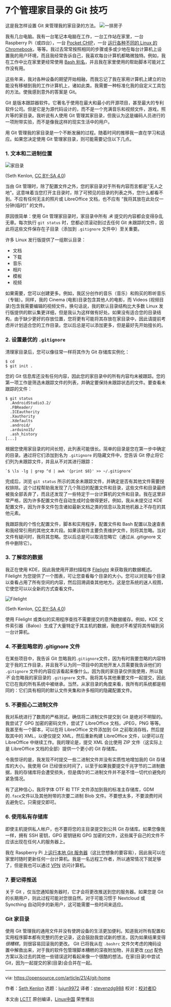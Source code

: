 [#]: subject: (7 Git tips for managing your home directory)
[#]: via: (https://opensource.com/article/21/4/git-home)
[#]: author: (Seth Kenlon https://opensource.com/users/seth)
[#]: collector: (lujun9972)
[#]: translator: (stevenzdg988)
[#]: reviewer: ( )
[#]: publisher: ( )
[#]: url: ( )

7个管理家目录的 Git 技巧
======
这是我怎样设置 Git 来管理我的家目录的方法。
![一排房子][1]

我有几台电脑。我有一台笔记本电脑在工作，一台工作站在家里，一台 Raspberry Pi（或四台），一台 [Pocket CHIP][2]，一台 [运行各种不同的 Linux 的 Chromebook][3]，等等。我过去常常按照相同的步骤或多或少地在每台计算机上设置我的用户环境，而且我经常告诉自己，我喜欢每台计算机都略微独特。例如，我在工作中比在家里更经常使用 [Bash 别名][4]，并且我在家里使用的帮助脚本可能对工作没有用。

这些年来，我对各种设备的期望开始相融，而我忘记了我在家用计算机上建立的功能没有移植到我的工作计算机上，诸如此类。我需要一种标准化我的自定义工具包的方法。使我感到意外的答案是 Git。

Git 是版本跟踪器软件。它著名于使用在最大和最小的开源项目，甚至最大的专利软件公司。但是它是为源代码设计的，而不是一个充满音乐和视频文件，游戏，照片等的家目录。我听说有人使用 Git 管理其家目录，但我认为这是编码人员进行的一项附带实验，而不是像我这样的现实生活中的用户。

用 Git 管理我的家目录是一个不断发展的过程。随着时间的推移我一直在学习和适应。如果您决定使用 Git 管理家目录，则可能需要记住以下几点。

### 1\. 文本和二进制位置

![家目录][5]

(Seth Kenlon, [CC BY-SA 4.0][6])

当由 Git 管理时，除了配置文件之外，您的家目录对于所有内容而言都是"无人之地"。这意味着当您打开主目录时，除了可预见的目录的列表之外，您什么都看不到。不应有任何无主的照片或 LibreOffice 文档，也不应有 “我将其放在此处仅一分钟(临时)” 的文件。

原因很简单：使用 Git 管理家目录时，家目录中所有 _未_ 提交的内容都会变得杂乱无章。每次执行 `git status` 时，您都必须滚动到过去任何 Git 未跟踪的文件，因此将这些文件保存在子目录（添加到 `.gitignore` 文件中）至关重要。

许多 Linux 发行版提供了一组默认目录：

   * 文档
   * 下载
   * 音乐
   * 相片
   * 模板
   * 视频

如果需要，您可以创建更多。例如，我区分创作的音乐（音乐）和购买的聆听音乐（专辑）。同样，我的 Cinema (电影)目录包含其他人的电影，而 Videos (视频目录)包含我需要编辑的视频文件。换句话说，我的默认目录结构比大多数 Linux 发行版提供的默认集更详细，但是我认为这样做有好处。如果没有适合您的目录结构，由于缺少更好的存放位置，您将更有可能将其存放在家目录中，因此请提前考虑并计划适合您的工作目录。您以后总是可以添加更多，但是最好先开始擅长的。

### 2\. 设置最优的 `.gitignore`

清理家目录后，您可以像往常一样将其作为 Git 存储库实例化：

```
$ cd
$ git init .
```

您的 Git 信息库还没有任何内容，因此您的家目录中的所有内容均未被跟踪。您的第一项工作是筛选未跟踪文件的列表，并确定要保持未跟踪状态的文件。要查看未跟踪的文件：

```
$ git status
  .AndroidStudio3.2/
  .FBReader/
  .ICEauthority
  .Xauthority
  .Xdefaults
  .android/
  .arduino15/
  .ash_history
[...]
```

根据您使用家目录的时间长短，此列表可能很长。简单的目录是您在第一步中确定的目录。通过将它们添加到名为 `.gitignore` 的隐藏文件中，您告诉 Git 停止将它们列为未跟踪文件，并且从不对其进行跟踪：

```
`$ \ls -lg | grep ^d | awk '{print $8}' >> ~/.gitignore`
```

完成后，浏览 `git status` 所示的其余未跟踪文件，并确定是否有其他文件需要授权排除。这个过程帮助我发现了几个陈旧的配置文件和目录，这些文件和目录最终被我全部丢弃了，而且还发现了一些特定于一台计算机的文件和目录。我在这里非常严格，因为许多配置文件在自动生成时会做得更好。例如，我从未提交过 KDE 配置文件，因为许多文件包含诸如最新文档之类的信息以及其他机器上不存在的其他元素。

我跟踪我的个性化配置文件，脚本和实用程序，配置文件和 Bash 配置以及速查表和我经常引用的其他文本片段。如果该软件主要负责维护文件，则将其忽略。当对文件有疑问时，我将其忽略。您以后总是可以取消忽略它（通过从 .gitignore 文件中删除它）。

### 3\. 了解您的数据

我正在使用 KDE，因此我使用开源扫描程序 [Filelight][7] 来获取我的数据概述。Filelight 为您提供了一个图表，可让您查看每个目录的大小。您可以浏览每个目录以查看占用了所有空间的内容，然后回溯调查其他地方。这是您系统的迷人视图，它使您可以以全新的方式查看文件。

![Filelight][8]

(Seth Kenlon, [CC BY-SA 4.0][6])

使用 Filelight 或类似的实用程序查找不需要提交的意外数据缓存。例如，KDE 文件索引器（Baloo）生成了大量特定于其主机的数据，我绝对不希望将其传输到另一台计算机。

### 4\. 不要忽略您的 .gitignore 文件

在某些项目中，我告诉 Git 忽略我的`.gitignore`文件，因为有时我要忽略的内容特定于我的工作目录，并且我不认为同一项目中的其他开发人员需要我告诉他们的 `.gitignore` 文件的内容应该看起来像什么。因为我的家目录仅供我使用，所以我 _不_ 会忽略我的家目录的 `.gitignore` 文件。我将其与其他重要文件一起提交，因此它已在我的所有系统中被继承。当然，从家目录的角度来看，我所有的系统都是相同的：它们具有相同的默认文件夹集和许多相同的隐藏配置文件。

### 5\. 不要担心二进制文件

我对系统进行了数周的严格测试，确信将二进制文件提交到 Git 是绝对不明智的。我尝试了 GPG 加密的密码文件，尝试了 LibreOffice 文档，JPEG，PNG 等等。我甚至有一个脚本，可以在将 LibreOffice 文件添加到 Git 之前取消存档，然后提取其中的 XML，以便仅提交 XML，然后重新构建 LibreOffice 文件，以便可以在 LibreOffice 中继续工作。我的理论是，提交 XML 会比使用 ZIP 文件（这实际上是 LibreOffice 文档的全部）提供一个更小的 Git 存储库。

令我惊讶的是，我发现不时提交一些二进制文件并没有实质性地增加我的 Git 存储库的大小。我使用 Git 已经很长时间了，以至于如果我要提交千兆字节的二进制数据，我的存储库将会遭受损失，但是偶尔的二进制文件并不是不惜一切代价避免的紧急情况。

有了这种信心，我将字体 OTF 和 TTF 文件添加到我的标准主存储库，GDM 的`.face`文件以及其他附带的次要二进制 Blob 文件。不要想太多，不要浪费时间去避免它。只需提交即可。

### 6\. 使用私有存储库

即使主机提供私人帐户，也不要将您的主目录提交到公共 Git 存储库。如果您像我一样，拥有 SSH 密钥，GPG 密钥链和 GPG 加密的文件，这些属于自己的文件不应该出现在任何人的服务器上。

我在 Raspberry Pi 上[运行本地 Git 服务器][9]（这比您想象的要容易），因此我可以在家里时随时更新任何一台计算机。我是一名远程工作者，所以通常情况下就足够了，但是我也可以通过 [VPN][10] 访问计算机。

### 7\. 要记得推送

关于 Git ，仅当您通知服务器时，它才会将更改推送到您的服务器。如果您是 Git 的长期用户，则此过程可能对您很自然。对于可能习惯于 Nextcloud 或 Syncthing 自动同步的新用户，这可能需要一些时间来适应。

### Git 家目录

使用 Git 管理我的通用文件并没有使跨设备的生活更加便利。知道我对所有配置和实用程序脚本都有完整的历史记录，这会鼓励我尝试新的想法，因为如果结果变得 _很糟糕_，则很容易回滚我的更改。 Git 已将我从在 `.bashrc` 文件欠考虑的掩码设置中解救出来，对于我的软件包管理脚本糟糕的深夜附加物，并且更改 [rxvt][11] 配色方案以及过去的其他一些错误这时看起来像一个很酷的想法。在家(目录)中尝试 Git，因为一起提交的家(目录)会合并在一起。

--------------------------------------------------------------------------------

via: https://opensource.com/article/21/4/git-home

作者：[Seth Kenlon][a]
选题：[lujun9972][b]
译者：[stevenzdg988](https://github.com/stevenzdg988)
校对：[校对者ID](https://github.com/校对者ID)

本文由 [LCTT](https://github.com/LCTT/TranslateProject) 原创编译，[Linux中国](https://linux.cn/) 荣誉推出

[a]: https://opensource.com/users/seth
[b]: https://github.com/lujun9972
[1]: https://opensource.com/sites/default/files/styles/image-full-size/public/lead-images/house_home_colors_live_building.jpg?itok=HLpsIfIL (Houses in a row)
[2]: https://opensource.com/article/17/2/pocketchip-or-pi
[3]: https://opensource.com/article/21/2/chromebook-linux
[4]: https://opensource.com/article/17/5/introduction-alias-command-line-tool
[5]: https://opensource.com/sites/default/files/uploads/home-git.jpg (home directory)
[6]: https://creativecommons.org/licenses/by-sa/4.0/
[7]: https://utils.kde.org/projects/filelight
[8]: https://opensource.com/sites/default/files/uploads/filelight.jpg (Filelight)
[9]: https://opensource.com/life/16/8/how-construct-your-own-git-server-part-6
[10]: https://www.redhat.com/sysadmin/run-your-own-vpn-libreswan
[11]: https://opensource.com/article/19/10/why-use-rxvt-terminal

